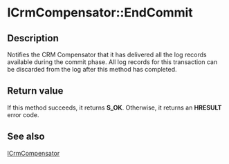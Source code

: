 # ICrmCompensator::EndCommit

## Description

Notifies the CRM Compensator that it has delivered all the log records available during the commit phase. All log records for this transaction can be discarded from the log after this method has completed.

## Return value

If this method succeeds, it returns **S_OK**. Otherwise, it returns an **HRESULT** error code.

## See also

[ICrmCompensator](https://learn.microsoft.com/windows/desktop/api/comsvcs/nn-comsvcs-icrmcompensator)